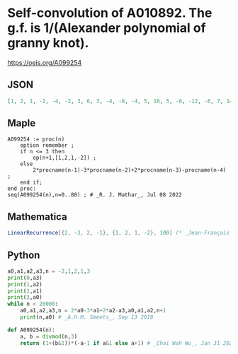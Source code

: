 # Self\-convolution of A010892\. The g\.f\. is 1/\(Alexander polynomial of granny knot\)\.
https://oeis.org/A099254
## JSON
```JSON
[1, 2, 1, -2, -4, -2, 3, 6, 3, -4, -8, -4, 5, 10, 5, -6, -12, -6, 7, 14, 7, -8, -16, -8, 9, 18, 9, -10, -20, -10, 11, 22, 11, -12, -24, -12, 13, 26, 13, -14, -28, -14, 15, 30, 15, -16, -32, -16, 17, 34, 17, -18, -36, -18, 19, 38, 19, -20, -40, -20, 21, 42, 21]
```
## Maple
```Maple
A099254 := proc(n)
    option remember ;
    if n <= 3 then
        op(n+1,[1,2,1,-2]) ;
    else
        2*procname(n-1)-3*procname(n-2)+2*procname(n-3)-procname(n-4) ;
    end if;
end proc:
seq(A099254(n),n=0..80) ; # _R. J. Mathar_, Jul 08 2022
```
## Mathematica
```Mathematica
LinearRecurrence[{2, -3, 2, -1}, {1, 2, 1, -2}, 100] (* _Jean-François Alcover_, Sep 21 2022 *)
```
## Python
```Python
a0,a1,a2,a3,n = -2,1,2,1,3
print(0,a3)
print(1,a2)
print(2,a1)
print(3,a0)
while n < 20000:
    a0,a1,a2,a3,n = 2*a0-3*a1+2*a2-a3,a0,a1,a2,n+1
    print(n,a0) # _A.H.M. Smeets_, Sep 13 2018
```
```Python
def A099254(n):
    a, b = divmod(n,3)
    return (1+(b&1))*(-a-1 if a&1 else a+1) # _Chai Wah Wu_, Jan 31 2023
```
